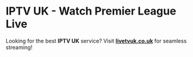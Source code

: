 # IPTV UK - Watch Premier League Live  
Looking for the best **IPTV UK** service? Visit **[livetvuk.co.uk](https://livetvuk.co.uk/)** for seamless streaming!
